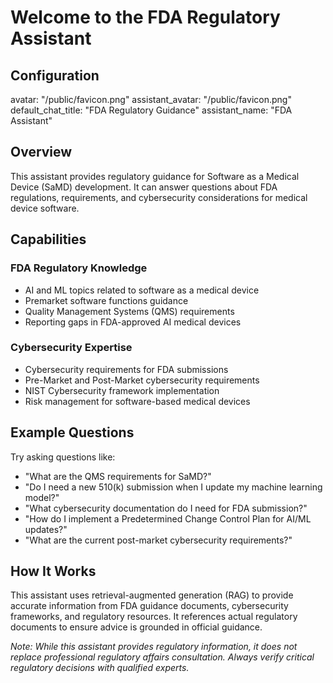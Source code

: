 # Welcome to the FDA Regulatory Assistant

## Configuration
avatar: "/public/favicon.png"
assistant_avatar: "/public/favicon.png"
default_chat_title: "FDA Regulatory Guidance"
assistant_name: "FDA Assistant"

## Overview
This assistant provides regulatory guidance for Software as a Medical Device (SaMD) development. It can answer questions about FDA regulations, requirements, and cybersecurity considerations for medical device software.

## Capabilities

### FDA Regulatory Knowledge
- AI and ML topics related to software as a medical device
- Premarket software functions guidance
- Quality Management Systems (QMS) requirements
- Reporting gaps in FDA-approved AI medical devices

### Cybersecurity Expertise
- Cybersecurity requirements for FDA submissions
- Pre-Market and Post-Market cybersecurity requirements
- NIST Cybersecurity framework implementation
- Risk management for software-based medical devices

## Example Questions

Try asking questions like:
- "What are the QMS requirements for SaMD?"
- "Do I need a new 510(k) submission when I update my machine learning model?"
- "What cybersecurity documentation do I need for FDA submission?"
- "How do I implement a Predetermined Change Control Plan for AI/ML updates?"
- "What are the current post-market cybersecurity requirements?"

## How It Works

This assistant uses retrieval-augmented generation (RAG) to provide accurate information from FDA guidance documents, cybersecurity frameworks, and regulatory resources. It references actual regulatory documents to ensure advice is grounded in official guidance.

*Note: While this assistant provides regulatory information, it does not replace professional regulatory affairs consultation. Always verify critical regulatory decisions with qualified experts.* 